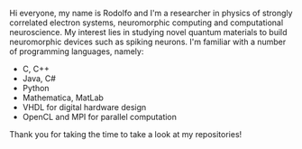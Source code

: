 Hi everyone, my name is Rodolfo and I'm a researcher in physics of strongly correlated electron systems, neuromorphic computing and computational neuroscience. My interest lies in studying novel quantum materials to build neuromorphic devices such as spiking neurons. I'm familiar with a number of programming languages, namely:

- C, C++
- Java, C#
- Python
- Mathematica, MatLab
- VHDL for digital hardware design 
- OpenCL and MPI for parallel computation

Thank you for taking the time to take a look at my repositories!

<!---
fairfriend92/fairfriend92 is a ✨ special ✨ repository because its `README.md` (this file) appears on your GitHub profile.
You can click the Preview link to take a look at your changes.
--->
